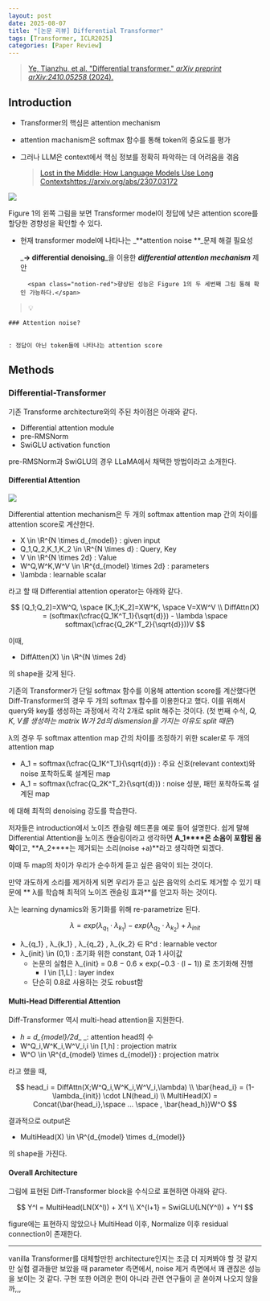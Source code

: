 ```yaml
---
layout: post
date: 2025-08-07
title: "[논문 리뷰] Differential Transformer"
tags: [Transformer, ICLR2025]
categories: [Paper Review]
---
```


> [Ye, Tianzhu, et al. "Differential transformer." ](https://arxiv.org/abs/2410.05258)[_arXiv preprint arXiv:2410.05258_](https://arxiv.org/abs/2410.05258)[ (2024).](https://arxiv.org/abs/2410.05258)



## Introduction

- Transformer의 핵심은 attention mechanism
- attention machanism은 softmax 함수를 통해 token의 중요도를 평가
- 그러나 LLM은 context에서 핵심 정보를 정확히 파악하는 데 어려움을 겪음

	> [Lost in the Middle: How Language Models Use Long Contextshttps://arxiv.org/abs/2307.03172](https://arxiv.org/abs/2307.03172)


![](https://prod-files-secure.s3.us-west-2.amazonaws.com/542b861c-36a8-4051-84e5-8804b6728dba/9083ea56-691a-4752-ae26-47f403431ac8/image.png?X-Amz-Algorithm=AWS4-HMAC-SHA256&X-Amz-Content-Sha256=UNSIGNED-PAYLOAD&X-Amz-Credential=ASIAZI2LB4664IPNMVYA%2F20251008%2Fus-west-2%2Fs3%2Faws4_request&X-Amz-Date=20251008T040108Z&X-Amz-Expires=3600&X-Amz-Security-Token=IQoJb3JpZ2luX2VjEBsaCXVzLXdlc3QtMiJIMEYCIQCX5cGVTmSjiaQhOl4Clw3HX%2FOnPshexT0bU%2FqbT%2F9jkAIhAOi7SqZKtIg%2BWS6jyWQuPBW4%2BigMHyuG0oqPCr6mEvutKogECLT%2F%2F%2F%2F%2F%2F%2F%2F%2F%2FwEQABoMNjM3NDIzMTgzODA1IgxizsLA8AZoYLP%2BS8Eq3AOU%2FqlkQ26wlREXwM%2BrHhROysetD6Vh4nU97%2Fy7KF7cA4BB3%2BpDjDIgNu8XGGcJziGfHWICYdqyfKzCrpeG18VyLRcPJ7h45wzGaL8xCXJKGrgC6%2B2B6T%2B3gwPZ4i5DPNhetlUPYB43N5DfnHw0IC3u2KS3Swo%2Bo4teJkGma5IC1Z3zgQhrzT66xY0oYlHT97KjPBGwLMkphFAq9GY97EVtGxsVKjpsyjxxNhv4c5fetezFBz89X%2FyM8oUw%2Bn3NWSbDv8Yo0i3qeP%2BvFCxhM3LvzcYSF6YvE%2BvSU6BzwytTgKwdEA7E3PXlv3hxbeds5DdRu6Qb1G3%2BNpJam1y1rrgCki4nnzEt6SVaYp9%2FvAkHEY55PIpKxloVuH5avWx4Os8E%2BhUrVXFmtRNqzQC6VlYcOTFSEBx96G%2BV2bAcij1qERiRP2eAxwS6fo7sJnnNhHGUMJ2FKnlGk3kb0qAlG%2F649wHdg29iCwtleNYwk62%2BHyEKXL7LKR29QVPZgqRSf6Br0j0cFeFDm32cwHTZSMnuoOKyu0gVLWgh9ePUtoDlSxsz1hIoReXfCRzpSopDO7MWOvc20ghaN55JPf5Q6zcaFoQh3ywC1pUnawIUWhhQ%2Bs38w7MhPx4s4ppemDCyrpfHBjqkAdEbnz1hqH%2FjJKs4i7lbhMYGNJ8cGsllzss59RUAaAU4BrQfPOdhg4se2D0gdcXp%2FTPRONYe92GlljL961TJbI6OQgRyAprTLgD5z9saDCQXYGT9ZJzpfRXTPKYNWoX%2FmUAvMceEfw4HB3Q9E6nsBUPU%2BuNh5H9YeiWfVD7pEU%2Br2Vjkg87%2FHRMd2YlewwVcsyHCXm7N73NdY8MyH5KsXkpMSbAK&X-Amz-Signature=1f3f11b33a6dae48191ae991def57291d02290a76b5e02af33abdbeb2d564783&X-Amz-SignedHeaders=host&x-amz-checksum-mode=ENABLED&x-id=GetObject)


Figure 1의 왼쪽 그림을 보면 Transformer model이 정답에 낮은 attention score를 할당한 경향성을 확인할 수 있다.

- 현재 transformer model에 나타나는 _**attention noise **_문제 해결 필요성

	_**→ differential denoising**_을 이용한 _**differential attention mechanism**_ 제안


		<span class="notion-red">향상된 성능은 Figure 1의 두 세번째 그림 통해 확인 가능하다.</span>


> 💡 


	### Attention noise?


	: 정답이 아닌 token들에 나타나는 attention score



## Methods



### Differential-Transformer


기존 Transforme architecture와의 주된 차이점은 아래와 같다.

- Differential attention module
- pre-RMSNorm
- SwiGLU activation function

pre-RMSNorm과 SwiGLU의 경우 LLaMA에서 채택한 방법이라고 소개한다.



#### Differential Attention


![](https://prod-files-secure.s3.us-west-2.amazonaws.com/542b861c-36a8-4051-84e5-8804b6728dba/116d70b2-1963-4810-9167-f4c7d8a06e8f/image.png?X-Amz-Algorithm=AWS4-HMAC-SHA256&X-Amz-Content-Sha256=UNSIGNED-PAYLOAD&X-Amz-Credential=ASIAZI2LB4664IPNMVYA%2F20251008%2Fus-west-2%2Fs3%2Faws4_request&X-Amz-Date=20251008T040108Z&X-Amz-Expires=3600&X-Amz-Security-Token=IQoJb3JpZ2luX2VjEBsaCXVzLXdlc3QtMiJIMEYCIQCX5cGVTmSjiaQhOl4Clw3HX%2FOnPshexT0bU%2FqbT%2F9jkAIhAOi7SqZKtIg%2BWS6jyWQuPBW4%2BigMHyuG0oqPCr6mEvutKogECLT%2F%2F%2F%2F%2F%2F%2F%2F%2F%2FwEQABoMNjM3NDIzMTgzODA1IgxizsLA8AZoYLP%2BS8Eq3AOU%2FqlkQ26wlREXwM%2BrHhROysetD6Vh4nU97%2Fy7KF7cA4BB3%2BpDjDIgNu8XGGcJziGfHWICYdqyfKzCrpeG18VyLRcPJ7h45wzGaL8xCXJKGrgC6%2B2B6T%2B3gwPZ4i5DPNhetlUPYB43N5DfnHw0IC3u2KS3Swo%2Bo4teJkGma5IC1Z3zgQhrzT66xY0oYlHT97KjPBGwLMkphFAq9GY97EVtGxsVKjpsyjxxNhv4c5fetezFBz89X%2FyM8oUw%2Bn3NWSbDv8Yo0i3qeP%2BvFCxhM3LvzcYSF6YvE%2BvSU6BzwytTgKwdEA7E3PXlv3hxbeds5DdRu6Qb1G3%2BNpJam1y1rrgCki4nnzEt6SVaYp9%2FvAkHEY55PIpKxloVuH5avWx4Os8E%2BhUrVXFmtRNqzQC6VlYcOTFSEBx96G%2BV2bAcij1qERiRP2eAxwS6fo7sJnnNhHGUMJ2FKnlGk3kb0qAlG%2F649wHdg29iCwtleNYwk62%2BHyEKXL7LKR29QVPZgqRSf6Br0j0cFeFDm32cwHTZSMnuoOKyu0gVLWgh9ePUtoDlSxsz1hIoReXfCRzpSopDO7MWOvc20ghaN55JPf5Q6zcaFoQh3ywC1pUnawIUWhhQ%2Bs38w7MhPx4s4ppemDCyrpfHBjqkAdEbnz1hqH%2FjJKs4i7lbhMYGNJ8cGsllzss59RUAaAU4BrQfPOdhg4se2D0gdcXp%2FTPRONYe92GlljL961TJbI6OQgRyAprTLgD5z9saDCQXYGT9ZJzpfRXTPKYNWoX%2FmUAvMceEfw4HB3Q9E6nsBUPU%2BuNh5H9YeiWfVD7pEU%2Br2Vjkg87%2FHRMd2YlewwVcsyHCXm7N73NdY8MyH5KsXkpMSbAK&X-Amz-Signature=f317edd59e7e82360cbdef43c83315e4c592888f2f94fe04766e5f9b6e4c05a0&X-Amz-SignedHeaders=host&x-amz-checksum-mode=ENABLED&x-id=GetObject)


Differential attention mechanism은 두 개의 softmax attention map 간의 차이를 attention score로 계산한다.

- X \in \R^{N \times d\_{model}} : given input
- Q\_1,Q\_2,K\_1,K\_2 \in \R^{N \times d} : Query, Key
- V \in \R^{N \times 2d} : Value
- W^Q,W^K,W^V \in \R^{d\_{model} \times 2d} : parameters
- \lambda : learnable scalar

라고 할 때 Differential attention operator는 아래와 같다.


$$
[Q_1;Q_2]=XW^Q, \space [K_1;K_2]=XW^K, \space V=XW^V \\
DiffAttn(X) = (softmax(\cfrac{Q_1K^T_1}{\sqrt{d}}) - \lambda \space softmax(\cfrac{Q_2K^T_2}{\sqrt{d}}))V
$$


이때,

- DiffAtten(X) \in \R^{N \times 2d}

의 shape을 갖게 된다.


기존의 Transformer가 단일 softmax 함수를 이용해 attention score를 계산했다면 Diff-Transformer의 경우 두 개의 softmax 함수를 이용한다고 했다. 이를 위해서 query와 key를 생성하는 과정에서 각각 2개로 split 해주는 것이다. <span class="notion-red">(첫 번째 수식, </span><span class="notion-red">_Q, K, V를 생성하는 matrix W가 2d의 dismension을 가지는 이유도 split 때문_</span><span class="notion-red">)</span>


 λ의 경우 두 softmax attention map 간의 차이를 조정하기 위한 scaler로 두 개의 attention map

- A\_1 = softmax(\cfrac{Q\_1K^T\_1}{\sqrt{d}}) : 주요 신호(relevant context)와 noise 포착하도록 설계된 map
- A\_1 = softmax(\cfrac{Q\_2K^T\_2}{\sqrt{d}}) : noise 성분, 패턴 포착하도록 설계된 map 

에 대해 최적의 denoising 강도를 학습한다.


저자들은 introduction에서 노이즈 캔슬링 헤드폰을 예로 들어 설명한다. 쉽게 말해 Differential Attention을 노이즈 캔슬링이라고 생각하면 **A\_1****은 소음이 포함된 음악**이고, **A\_2****는 제거되는 소리(noise +a)**라고 생각하면 되겠다. 


이때 두 map의 차이가 우리가 순수하게 듣고 싶은 음악이 되는 것이다. 


만약 과도하게 소리를 제거하게 되면 우리가 듣고 싶은 음악의 소리도 제거할 수 있기 때문에 ** λ를 학습해 최적의 노이즈 캔슬링 효과**를 얻고자 하는 것이다.


λ는 learning dynamics와 동기화를 위해 re-parametrize 된다.


$$
\lambda = exp(\lambda_{q_1} \cdot \lambda_{k_1}) - exp(\lambda_{q_2} \cdot \lambda_{k_2}) + \lambda_{init}
$$

- λ\_{q\_1} , λ\_{k\_1} , λ\_{q\_2} , λ\_{k\_2} ∈ R^d : learnable vector
- λ\_{init} \in (0,1) : 초기화 위한 constant, 0과 1 사이값
	- 논문의 실험은 λ\_{init} = 0.8 − 0.6 × exp(−0.3 · (l − 1)) 로 초기화해 진행
		- l \in [1,L] : layer index
	- 단순히 0.8로 사용하는 것도 robust함


#### **Multi-Head Differential Attention**


Diff-Transformer 역시 multi-head attention을 지원한다.

- _h = d\_{model}/2d__ _: attention head의 수
- W^Q\_i,W^K\_i,W^V\_i,i \in [1,h] : projection matrix
- W^O \in \R^{d\_{model} \times d\_{model}} : projection matrix

라고 했을 때,


$$
head_i = DiffAttn(X;W^Q_i,W^K_i,W^V_i,\lambda) \\
\bar{head_i} = (1-\lambda_{init}) \cdot LN(head_i) \\
MultiHead(X) = Concat(\bar{head_i},\space ... \space , \bar{head_h})W^O
$$


결과적으로 output은

- MultiHead(X) \in \R^{d\_{model} \times d\_{model}}

의 shape을 가진다.



#### Overall Architecture


그림에 표현된 Diff-Transformer block을 수식으로 표현하면 아래와 같다.


$$
Y^l = MultiHead(LN(X^l)) + X^l \\
X^{l+1} = SwiGLU(LN(Y^l)) + Y^l
$$


figure에는 표현하지 않았으나 MultiHead 이후, Normalize 이후 residual connection이 존재한다.


---


vanilla Transformer를 대체할만한 architecture인지는 조금 더 지켜봐야 할 것 같지만 실험 결과들만 보았을 때 parameter 측면에서, noise 제거 측면에서 꽤 괜찮은 성능을 보이는 것 같다. 구현 또한 어려운 편이 아니라 관련 연구들이 곧 쏟아져 나오지 않을까,,,

